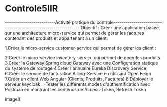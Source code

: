 # Controle5IIR
-------------------------Activité pratique du controle------------------------------------------------------------- Objectif :
Créer une application basée sur une architecture micro-service qui permet de gérer les factures contenant des produits et appartenant à un client.

1.Créer le micro-service customer-service qui permet de gérer les client :

2.Créer le micro-service inventory-service qui permet de gérer les produits
3.Créer la Gateway Spring cloud Gateway avec une Configuration statique du système de routage
4.Créer l'annuaire Eureka Discrovery Service
6.Créer le service de facturation Billing-Service en utilisant Open Feign
7.Créer un client Web Angular (Clients, Produits, Factures)
8.Déployer le serveur keycloak :
-Tester les différents modes d'authentification avec Postman en montrant les contenus de Access-Token, Refresh Token

image!(
